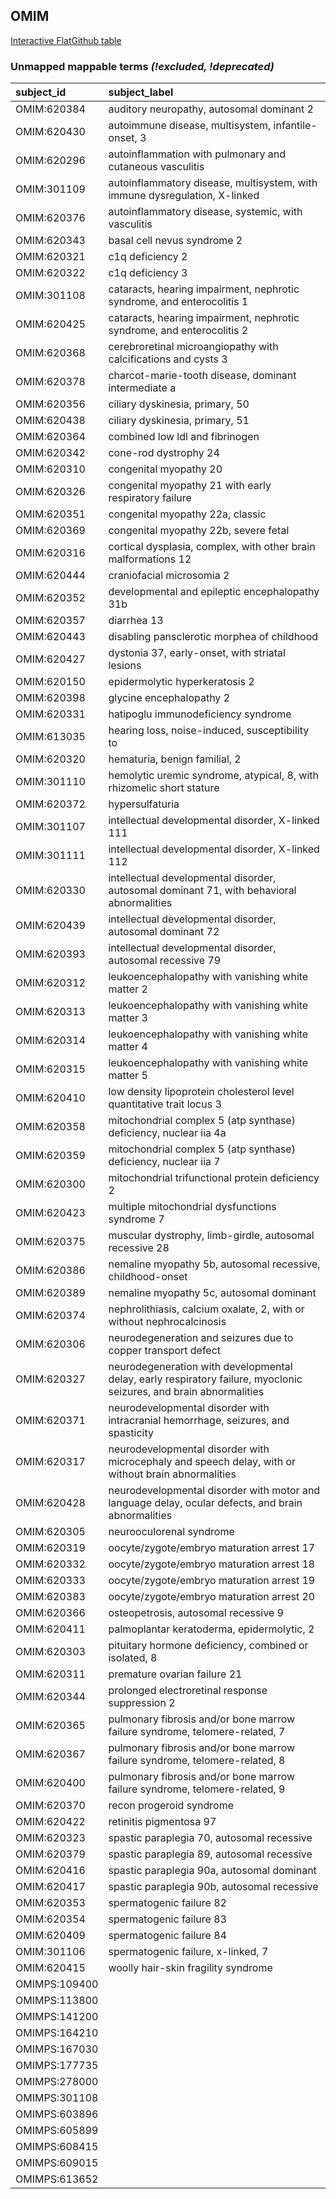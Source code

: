 ## OMIM
[Interactive FlatGithub table](https://flatgithub.com/monarch-initiative/mondo-ingest?filename=src/ontology/reports/omim_mapping_status.tsv)

### Unmapped mappable terms _(!excluded, !deprecated)_
| subject_id    | subject_label                                                                                                      |
|:--------------|:-------------------------------------------------------------------------------------------------------------------|
| OMIM:620384   | auditory neuropathy, autosomal dominant 2                                                                          |
| OMIM:620430   | autoimmune disease, multisystem, infantile-onset, 3                                                                |
| OMIM:620296   | autoinflammation with pulmonary and cutaneous vasculitis                                                           |
| OMIM:301109   | autoinflammatory disease, multisystem, with immune dysregulation, X-linked                                         |
| OMIM:620376   | autoinflammatory disease, systemic, with vasculitis                                                                |
| OMIM:620343   | basal cell nevus syndrome 2                                                                                        |
| OMIM:620321   | c1q deficiency 2                                                                                                   |
| OMIM:620322   | c1q deficiency 3                                                                                                   |
| OMIM:301108   | cataracts, hearing impairment, nephrotic syndrome, and enterocolitis 1                                             |
| OMIM:620425   | cataracts, hearing impairment, nephrotic syndrome, and enterocolitis 2                                             |
| OMIM:620368   | cerebroretinal microangiopathy with calcifications and cysts 3                                                     |
| OMIM:620378   | charcot-marie-tooth disease, dominant intermediate a                                                               |
| OMIM:620356   | ciliary dyskinesia, primary, 50                                                                                    |
| OMIM:620438   | ciliary dyskinesia, primary, 51                                                                                    |
| OMIM:620364   | combined low ldl and fibrinogen                                                                                    |
| OMIM:620342   | cone-rod dystrophy 24                                                                                              |
| OMIM:620310   | congenital myopathy 20                                                                                             |
| OMIM:620326   | congenital myopathy 21 with early respiratory failure                                                              |
| OMIM:620351   | congenital myopathy 22a, classic                                                                                   |
| OMIM:620369   | congenital myopathy 22b, severe fetal                                                                              |
| OMIM:620316   | cortical dysplasia, complex, with other brain malformations 12                                                     |
| OMIM:620444   | craniofacial microsomia 2                                                                                          |
| OMIM:620352   | developmental and epileptic encephalopathy 31b                                                                     |
| OMIM:620357   | diarrhea 13                                                                                                        |
| OMIM:620443   | disabling pansclerotic morphea of childhood                                                                        |
| OMIM:620427   | dystonia 37, early-onset, with striatal lesions                                                                    |
| OMIM:620150   | epidermolytic hyperkeratosis 2                                                                                     |
| OMIM:620398   | glycine encephalopathy 2                                                                                           |
| OMIM:620331   | hatipoglu immunodeficiency syndrome                                                                                |
| OMIM:613035   | hearing loss, noise-induced, susceptibility to                                                                     |
| OMIM:620320   | hematuria, benign familial, 2                                                                                      |
| OMIM:301110   | hemolytic uremic syndrome, atypical, 8, with rhizomelic short stature                                              |
| OMIM:620372   | hypersulfaturia                                                                                                    |
| OMIM:301107   | intellectual developmental disorder, X-linked 111                                                                  |
| OMIM:301111   | intellectual developmental disorder, X-linked 112                                                                  |
| OMIM:620330   | intellectual developmental disorder, autosomal dominant 71, with behavioral abnormalities                          |
| OMIM:620439   | intellectual developmental disorder, autosomal dominant 72                                                         |
| OMIM:620393   | intellectual developmental disorder, autosomal recessive 79                                                        |
| OMIM:620312   | leukoencephalopathy with vanishing white matter 2                                                                  |
| OMIM:620313   | leukoencephalopathy with vanishing white matter 3                                                                  |
| OMIM:620314   | leukoencephalopathy with vanishing white matter 4                                                                  |
| OMIM:620315   | leukoencephalopathy with vanishing white matter 5                                                                  |
| OMIM:620410   | low density lipoprotein cholesterol level quantitative trait locus 3                                               |
| OMIM:620358   | mitochondrial complex 5 (atp synthase) deficiency, nuclear  iia 4a                                                 |
| OMIM:620359   | mitochondrial complex 5 (atp synthase) deficiency, nuclear  iia 7                                                  |
| OMIM:620300   | mitochondrial trifunctional protein deficiency 2                                                                   |
| OMIM:620423   | multiple mitochondrial dysfunctions syndrome 7                                                                     |
| OMIM:620375   | muscular dystrophy, limb-girdle, autosomal recessive 28                                                            |
| OMIM:620386   | nemaline myopathy 5b, autosomal recessive, childhood-onset                                                         |
| OMIM:620389   | nemaline myopathy 5c, autosomal dominant                                                                           |
| OMIM:620374   | nephrolithiasis, calcium oxalate, 2, with or without nephrocalcinosis                                              |
| OMIM:620306   | neurodegeneration and seizures due to copper transport defect                                                      |
| OMIM:620327   | neurodegeneration with developmental delay, early respiratory failure, myoclonic seizures, and brain abnormalities |
| OMIM:620371   | neurodevelopmental disorder with intracranial hemorrhage, seizures, and spasticity                                 |
| OMIM:620317   | neurodevelopmental disorder with microcephaly and speech delay, with or without brain abnormalities                |
| OMIM:620428   | neurodevelopmental disorder with motor and language delay, ocular defects, and brain abnormalities                 |
| OMIM:620305   | neurooculorenal syndrome                                                                                           |
| OMIM:620319   | oocyte/zygote/embryo maturation arrest 17                                                                          |
| OMIM:620332   | oocyte/zygote/embryo maturation arrest 18                                                                          |
| OMIM:620333   | oocyte/zygote/embryo maturation arrest 19                                                                          |
| OMIM:620383   | oocyte/zygote/embryo maturation arrest 20                                                                          |
| OMIM:620366   | osteopetrosis, autosomal recessive 9                                                                               |
| OMIM:620411   | palmoplantar keratoderma, epidermolytic, 2                                                                         |
| OMIM:620303   | pituitary hormone deficiency, combined or isolated, 8                                                              |
| OMIM:620311   | premature ovarian failure 21                                                                                       |
| OMIM:620344   | prolonged electroretinal response suppression 2                                                                    |
| OMIM:620365   | pulmonary fibrosis and/or bone marrow failure syndrome, telomere-related, 7                                        |
| OMIM:620367   | pulmonary fibrosis and/or bone marrow failure syndrome, telomere-related, 8                                        |
| OMIM:620400   | pulmonary fibrosis and/or bone marrow failure syndrome, telomere-related, 9                                        |
| OMIM:620370   | recon progeroid syndrome                                                                                           |
| OMIM:620422   | retinitis pigmentosa 97                                                                                            |
| OMIM:620323   | spastic paraplegia 70, autosomal recessive                                                                         |
| OMIM:620379   | spastic paraplegia 89, autosomal recessive                                                                         |
| OMIM:620416   | spastic paraplegia 90a, autosomal dominant                                                                         |
| OMIM:620417   | spastic paraplegia 90b, autosomal recessive                                                                        |
| OMIM:620353   | spermatogenic failure 82                                                                                           |
| OMIM:620354   | spermatogenic failure 83                                                                                           |
| OMIM:620409   | spermatogenic failure 84                                                                                           |
| OMIM:301106   | spermatogenic failure, x-linked, 7                                                                                 |
| OMIM:620415   | woolly hair-skin fragility syndrome                                                                                |
| OMIMPS:109400 |                                                                                                                    |
| OMIMPS:113800 |                                                                                                                    |
| OMIMPS:141200 |                                                                                                                    |
| OMIMPS:164210 |                                                                                                                    |
| OMIMPS:167030 |                                                                                                                    |
| OMIMPS:177735 |                                                                                                                    |
| OMIMPS:278000 |                                                                                                                    |
| OMIMPS:301108 |                                                                                                                    |
| OMIMPS:603896 |                                                                                                                    |
| OMIMPS:605899 |                                                                                                                    |
| OMIMPS:608415 |                                                                                                                    |
| OMIMPS:609015 |                                                                                                                    |
| OMIMPS:613652 |                                                                                                                    |